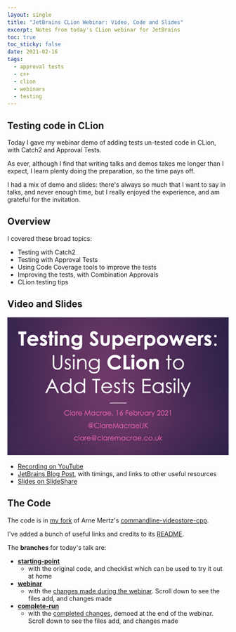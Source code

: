 ```yaml
---
layout: single
title: "JetBrains CLion Webinar: Video, Code and Slides"
excerpt: Notes from today's CLion webinar for JetBrains 
toc: true
toc_sticky: false
date: 2021-02-16
tags:
  - approval tests
  - c++
  - clion
  - webinars
  - testing
---
```


## Testing code in CLion

Today I gave my webinar demo of adding tests un-tested code in CLion, with Catch2 and Approval Tests.

As ever, although I find that writing talks and demos takes me longer than I expect, I learn plenty doing the preparation, so the time pays off.

I had a mix of demo and slides: there's always so much that I want to say in talks, and never enough time, but I really enjoyed the experience, and am grateful for the invitation.

## Overview

I covered these broad topics:

* Testing with Catch2
* Testing with Approval Tests
* Using Code Coverage tools to improve the tests
* Improving the tests, with Combination Approvals
* CLion testing tips

## Video and Slides

![Image of first slide](/images/JetBrainsCLionWebinarSlides.png)

* [Recording on YouTube](https://www.youtube.com/watch?v=w2CzYK5ZJys)
* [JetBrains Blog Post](https://blog.jetbrains.com/clion/2021/02/testing-superpowers-webinar-recording/), with timings, and links to other useful resources
* [Slides on SlideShare](https://www.slideshare.net/ClareMacrae/testing-superpowers-using-clion-to-add-tests-easily)

## The Code

The code is in [my fork](https://github.com/claremacrae/commandline-videostore-cpp) of Arne Mertz's [commandline-videostore-cpp](https://github.com/arnemertz/commandline-videostore-cpp).

I've added a bunch of useful links and credits to its [README](https://github.com/claremacrae/commandline-videostore-cpp/blob/starting-point/README.md).

The **branches** for today's talk are:

* **[starting-point](https://github.com/claremacrae/commandline-videostore-cpp/tree/starting-point)** 
    * with the original code, and checklist which can be used to try it out at home
* **[webinar](https://github.com/claremacrae/commandline-videostore-cpp/tree/webinar)**
    * with the [changes made during the webinar](https://github.com/claremacrae/commandline-videostore-cpp/compare/starting-point...claremacrae:webinar?expand=1). Scroll down to see the files add, and changes made
* **[complete-run](https://github.com/claremacrae/commandline-videostore-cpp/tree/complete-run)**
    * with the [completed changes](https://github.com/claremacrae/commandline-videostore-cpp/compare/starting-point...claremacrae:complete-run?expand=1), demoed at the end of the webinar. Scroll down to see the files add, and changes made

